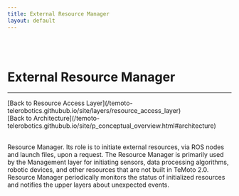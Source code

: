 ```yaml
---
title: External Resource Manager
layout: default
---
```


<br><br>

# External Resource Manager
<hr>
[Back to Resource Access Layer](/temoto-telerobotics.githubub.io/site/layers/resource_access_layer) <br>
[Back to Architecture](/temoto-telerobotics.githubub.io/site/p_conceptual_overview.html#architecture) <br>
<br>

Resource Manager. Its role is to initiate external resources, via ROS nodes and launch files, upon a request. The Resource Manager is primarily used by the Management layer for initiating sensors, data processing algorithms, robotic devices, and other resources that are not built in TeMoto 2.0. Resource Manager periodically monitors the status of initialized resources and notifies the upper layers about unexpected events. 

